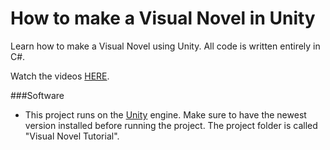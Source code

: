 How to make a Visual Novel in Unity 
========

Learn how to make a Visual Novel using Unity. All code is written entirely in C#.

Watch the videos [HERE](https://www.youtube.com/playlist?list=PL6_cpWr0PK5w086Tm_9uyxky63xQWW6jU).

###Software
- This project runs on the [Unity](http://unity3d.com) engine. Make sure to have the newest version installed before running the project. The project folder is called "Visual Novel Tutorial".